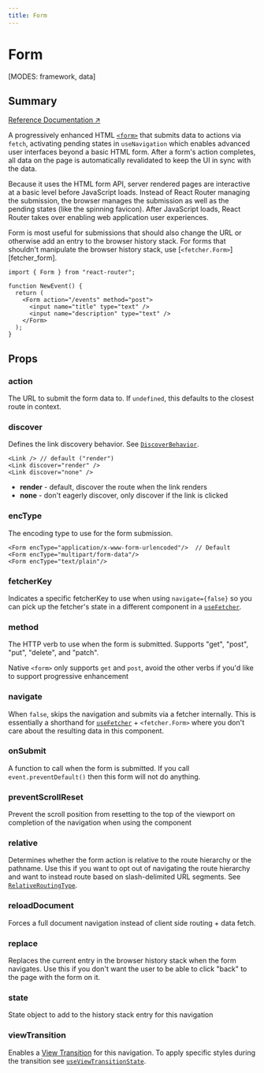 ```yaml
---
title: Form
---
```


# Form

<!--
⚠️ ⚠️ IMPORTANT ⚠️ ⚠️ 

Thank you for helping improve our documentation!

This file is auto-generated from the JSDoc comments in the source
code, so please edit the JSDoc comments in the file below and this
file will be re-generated once those changes are merged.

https://github.com/remix-run/react-router/blob/main/packages/react-router/lib/dom/lib.tsx#L1210
-->

[MODES: framework, data]

## Summary

[Reference Documentation ↗](https://api.reactrouter.com/v7/functions/react_router.Form.html)

A progressively enhanced HTML [`<form>`](https://developer.mozilla.org/en-US/docs/Web/HTML/Element/form) that submits data to actions via `fetch`, activating pending states in `useNavigation` which enables advanced user interfaces beyond a basic HTML form. After a form's action completes, all data on the page is automatically revalidated to keep the UI in sync with the data.

Because it uses the HTML form API, server rendered pages are interactive at a basic level before JavaScript loads. Instead of React Router managing the submission, the browser manages the submission as well as the pending states (like the spinning favicon). After JavaScript loads, React Router takes over enabling web application user experiences.

Form is most useful for submissions that should also change the URL or otherwise add an entry to the browser history stack. For forms that shouldn't manipulate the browser history stack, use [`<fetcher.Form>`][fetcher_form].

```tsx
import { Form } from "react-router";

function NewEvent() {
  return (
    <Form action="/events" method="post">
      <input name="title" type="text" />
      <input name="description" type="text" />
    </Form>
  );
}
```

## Props

### action

The URL to submit the form data to.  If `undefined`, this defaults to the
closest route in context.

### discover

Defines the link discovery behavior. See [`DiscoverBehavior`](https://api.reactrouter.com/v7/types/react_router.DiscoverBehavior.html).

```tsx
<Link /> // default ("render")
<Link discover="render" />
<Link discover="none" />
```

- **render** - default, discover the route when the link renders
- **none** - don't eagerly discover, only discover if the link is clicked

### encType

The encoding type to use for the form submission.

```tsx
<Form encType="application/x-www-form-urlencoded"/>  // Default
<Form encType="multipart/form-data"/>
<Form encType="text/plain"/>
```

### fetcherKey

Indicates a specific fetcherKey to use when using `navigate={false}` so you
can pick up the fetcher's state in a different component in a [`useFetcher`](../hooks/useFetcher).

### method

The HTTP verb to use when the form is submitted. Supports "get", "post",
"put", "delete", and "patch".

Native `<form>` only supports `get` and `post`, avoid the other verbs if
you'd like to support progressive enhancement

### navigate

When `false`, skips the navigation and submits via a fetcher internally.
This is essentially a shorthand for [`useFetcher`](../hooks/useFetcher) + `<fetcher.Form>` where
you don't care about the resulting data in this component.

### onSubmit

A function to call when the form is submitted. If you call
`event.preventDefault()` then this form will not do anything.

### preventScrollReset

Prevent the scroll position from resetting to the top of the viewport on
completion of the navigation when using the <ScrollRestoration> component

### relative

Determines whether the form action is relative to the route hierarchy or
the pathname.  Use this if you want to opt out of navigating the route
hierarchy and want to instead route based on slash-delimited URL segments.
See [`RelativeRoutingType`](https://api.reactrouter.com/v7/types/react_router.RelativeRoutingType.html).

### reloadDocument

Forces a full document navigation instead of client side routing + data
fetch.

### replace

Replaces the current entry in the browser history stack when the form
navigates. Use this if you don't want the user to be able to click "back"
to the page with the form on it.

### state

State object to add to the history stack entry for this navigation

### viewTransition

Enables a [View
Transition](https://developer.mozilla.org/en-US/docs/Web/API/View_Transitions_API)
for this navigation. To apply specific styles during the transition see
[`useViewTransitionState`](../hooks/useViewTransitionState).


